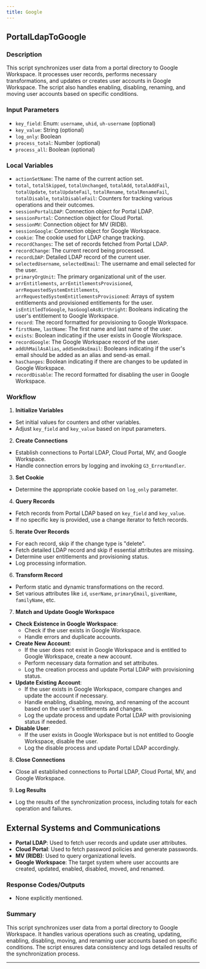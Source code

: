 ```yaml
---
title: Google
---
```


## PortalLdapToGoogle
 ### Description
This script synchronizes user data from a portal directory to Google Workspace. It processes user records, performs necessary transformations, and updates or creates user accounts in Google Workspace. The script also handles enabling, disabling, renaming, and moving user accounts based on specific conditions.

### Input Parameters
- `key_field`: Enum: `username`, `uhid`, `uh-username` (optional)
- `key_value`: String (optional)
- `log_only`: Boolean
- `process_total`: Number (optional)
- `process_all`: Boolean (optional)

### Local Variables
- `actionSetName`: The name of the current action set.
- `total`, `totalSkipped`, `totalUnchanged`, `totalAdd`, `totalAddFail`, `totalUpdate`, `totalUpdateFail`, `totalRename`, `totalRenameFail`, `totalDisable`, `totalDisableFail`: Counters for tracking various operations and their outcomes.
- `sessionPortalLDAP`: Connection object for Portal LDAP.
- `sessionPortal`: Connection object for Cloud Portal.
- `sessionMV`: Connection object for MV (RIDB).
- `sessionGoogle`: Connection object for Google Workspace.
- `cookie`: The cookie used for LDAP change tracking.
- `recordChanges`: The set of records fetched from Portal LDAP.
- `recordChange`: The current record being processed.
- `recordLDAP`: Detailed LDAP record of the current user.
- `selectedUsername`, `selectedEmail`: The username and email selected for the user.
- `primaryOrgUnit`: The primary organizational unit of the user.
- `arrEntitlements`, `arrEntitlementsProvisioned`, `arrRequestedSystemEntitlements`, `arrRequestedSystemEntitlementsProvisioned`: Arrays of system entitlements and provisioned entitlements for the user.
- `isEntitledToGoogle`, `hasGoogleAsBirthright`: Booleans indicating the user's entitlement to Google Workspace.
- `record`: The record formatted for provisioning to Google Workspace.
- `firstName`, `lastName`: The first name and last name of the user.
- `exists`: Boolean indicating if the user exists in Google Workspace.
- `recordGoogle`: The Google Workspace record of the user.
- `addUhMailAsAlias`, `addSendAsEmail`: Booleans indicating if the user's email should be added as an alias and send-as email.
- `hasChanges`: Boolean indicating if there are changes to be updated in Google Workspace.
- `recordDisable`: The record formatted for disabling the user in Google Workspace.

### Workflow
1. **Initialize Variables**
- Set initial values for counters and other variables.
- Adjust `key_field` and `key_value` based on input parameters.

2. **Create Connections**
- Establish connections to Portal LDAP, Cloud Portal, MV, and Google Workspace.
- Handle connection errors by logging and invoking `G3_ErrorHandler`.

3. **Set Cookie**
- Determine the appropriate cookie based on `log_only` parameter.

4. **Query Records**
- Fetch records from Portal LDAP based on `key_field` and `key_value`.
- If no specific key is provided, use a change iterator to fetch records.

5. **Iterate Over Records**
- For each record, skip if the change type is "delete".
- Fetch detailed LDAP record and skip if essential attributes are missing.
- Determine user entitlements and provisioning status.
- Log processing information.

6. **Transform Record**
- Perform static and dynamic transformations on the record.
- Set various attributes like `id`, `userName`, `primaryEmail`, `givenName`, `familyName`, etc.

7. **Match and Update Google Workspace**
- **Check Existence in Google Workspace**:
    - Check if the user exists in Google Workspace.
    - Handle errors and duplicate accounts.
- **Create New Account**:
    - If the user does not exist in Google Workspace and is entitled to Google Workspace, create a new account.
    - Perform necessary data formation and set attributes.
    - Log the creation process and update Portal LDAP with provisioning status.
- **Update Existing Account**:
    - If the user exists in Google Workspace, compare changes and update the account if necessary.
    - Handle enabling, disabling, moving, and renaming of the account based on the user's entitlements and changes.
    - Log the update process and update Portal LDAP with provisioning status if needed.
- **Disable User**:
    - If the user exists in Google Workspace but is not entitled to Google Workspace, disable the user.
    - Log the disable process and update Portal LDAP accordingly.

8. **Close Connections**
- Close all established connections to Portal LDAP, Cloud Portal, MV, and Google Workspace.

9. **Log Results**
- Log the results of the synchronization process, including totals for each operation and failures.

## External Systems and Communications
- **Portal LDAP**: Used to fetch user records and update user attributes.
- **Cloud Portal**: Used to fetch password policies and generate passwords.
- **MV (RIDB)**: Used to query organizational levels.
- **Google Workspace**: The target system where user accounts are created, updated, enabled, disabled, moved, and renamed.

### Response Codes/Outputs
- None explicitly mentioned.

### Summary
This script synchronizes user data from a portal directory to Google Workspace. It handles various operations such as creating, updating, enabling, disabling, moving, and renaming user accounts based on specific conditions. The script ensures data consistency and logs detailed results of the synchronization process. 

 --- 